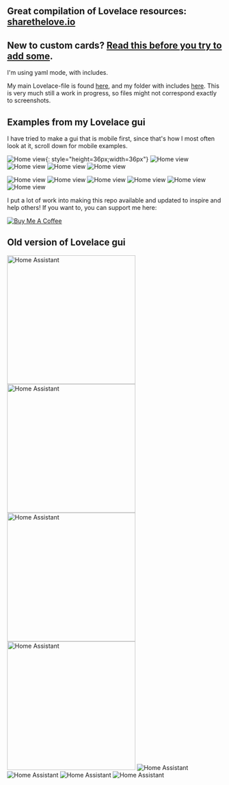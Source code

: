 ## Great compilation of Lovelace resources: [sharethelove.io](https://sharethelove.io/custom-resources)

## **New to custom cards?** [Read this before you try to add some](https://github.com/thomasloven/hass-config/wiki/Lovelace-Plugins).


I'm using yaml mode, with includes.

My main Lovelace-file is found [here](https://github.com/isabellaalstrom/HomeAssistantConfiguration/blob/master/ui-lovelace.yaml), and my folder with includes [here](https://github.com/isabellaalstrom/HomeAssistantConfiguration/tree/master/lovelace).
This is very much still a work in progress, so files might not correspond exactly to screenshots.


## Examples from my Lovelace gui
I have tried to make a gui that is mobile first, since that's how I most often look at it, scroll down for mobile examples.

![Home view](img/home-web.png){: style="height=36px;width=36px"}
![Home view](img/home-info-web.png)
![Home view](img/lights-web.png)
![Home view](img/info-web.png)
![Home view](img/automations-web.png)

![Home view](img/home.png)
![Home view](img/lights.png)
![Home view](img/home-info.png)
![Home view](img/info.png)
![Home view](img/cameras.png)
![Home view](img/traffic.png)


I put a lot of work into making this repo available and updated to inspire and help others! If you want to, you can support me here:

<a href="https://www.buymeacoffee.com/iq1f96D" target="_blank"><img src="https://www.buymeacoffee.com/assets/img/custom_images/purple_img.png" alt="Buy Me A Coffee" style="height: auto !important;width: auto !important;" ></a>

## Old version of Lovelace gui

<img src="https://github.com/isabellaalstrom/HomeAssistantConfiguration/blob/master/Images/old%20LL%20gui/Lovelace-home.png" alt="Home Assistant" width="300" />

<img src="https://github.com/isabellaalstrom/HomeAssistantConfiguration/blob/master/Images/old%20LL%20gui/Lovelace-home-info.png" alt="Home Assistant" width="300" />

<img src="https://github.com/isabellaalstrom/HomeAssistantConfiguration/blob/master/Images/old%20LL%20gui/Lovelace-lights.png" alt="Home Assistant" width="300" />

<img src="https://github.com/isabellaalstrom/HomeAssistantConfiguration/blob/master/Images/old%20LL%20gui/Lovelace-info.png" alt="Home Assistant" width="300" />


<img src="https://github.com/isabellaalstrom/HomeAssistantConfiguration/blob/master/Images/old%20LL%20gui/Lovelace-home-web.png" alt="Home Assistant" />

<img src="https://github.com/isabellaalstrom/HomeAssistantConfiguration/blob/master/Images/old%20LL%20gui/Lovelace-home-info-web.png" alt="Home Assistant" />

<img src="https://github.com/isabellaalstrom/HomeAssistantConfiguration/blob/master/Images/old%20LL%20gui/Lovelace-lights-web.png" alt="Home Assistant" />

<img src="https://github.com/isabellaalstrom/HomeAssistantConfiguration/blob/master/Images/old%20LL%20gui/Lovelace-info-web.png" alt="Home Assistant" />